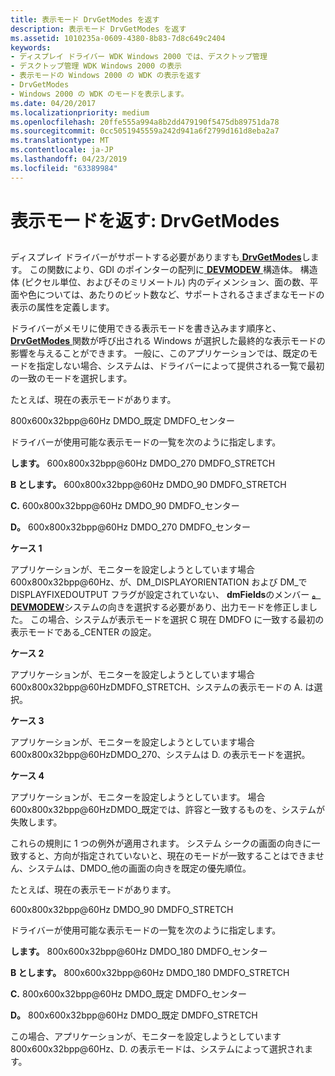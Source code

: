 ```yaml
---
title: 表示モード DrvGetModes を返す
description: 表示モード DrvGetModes を返す
ms.assetid: 1010235a-0609-4380-8b83-7d8c649c2404
keywords:
- ディスプレイ ドライバー WDK Windows 2000 では、デスクトップ管理
- デスクトップ管理 WDK Windows 2000 の表示
- 表示モードの Windows 2000 の WDK の表示を返す
- DrvGetModes
- Windows 2000 の WDK のモードを表示します。
ms.date: 04/20/2017
ms.localizationpriority: medium
ms.openlocfilehash: 20ffe555a994a8b2dd479190f5475db89751da78
ms.sourcegitcommit: 0cc5051945559a242d941a6f2799d161d8eba2a7
ms.translationtype: MT
ms.contentlocale: ja-JP
ms.lasthandoff: 04/23/2019
ms.locfileid: "63389984"
---
```

# <a name="returning-display-modes-drvgetmodes"></a>表示モードを返す: DrvGetModes


## <span id="ddk_returning_display_modes_drvgetmodes_gg"></span><span id="DDK_RETURNING_DISPLAY_MODES_DRVGETMODES_GG"></span>


ディスプレイ ドライバーがサポートする必要がありますも[ **DrvGetModes**](https://msdn.microsoft.com/library/windows/hardware/ff556233)します。 この関数により、GDI のポインターの配列に[ **DEVMODEW** ](https://msdn.microsoft.com/library/windows/hardware/ff552837)構造体。 構造体 (ピクセル単位、およびそのミリメートル) 内のディメンション、面の数、平面や色については、あたりのビット数など、サポートされるさまざまなモードの表示の属性を定義します。

ドライバーがメモリに使用できる表示モードを書き込みます順序と、 [ **DrvGetModes** ](https://msdn.microsoft.com/library/windows/hardware/ff556233)関数が呼び出される Windows が選択した最終的な表示モードの影響を与えることができます。 一般に、このアプリケーションでは、既定のモードを指定しない場合、システムは、ドライバーによって提供される一覧で最初の一致のモードを選択します。

たとえば、現在の表示モードがあります。

800x600x32bpp@60Hz DMDO\_既定 DMDFO\_センター

ドライバーが使用可能な表示モードの一覧を次のように指定します。

**します。** 600x800x32bpp@60Hz DMDO\_270 DMDFO\_STRETCH

**B とします。** 600x800x32bpp@60Hz DMDO\_90 DMDFO\_STRETCH

**C.** 600x800x32bpp@60Hz DMDO\_90 DMDFO\_センター

**D。** 600x800x32bpp@60Hz DMDO\_270 DMDFO\_センター

**ケース 1**

アプリケーションが、モニターを設定しようとしています場合600x800x32bpp@60Hz、が、DM\_DISPLAYORIENTATION および DM\_で DISPLAYFIXEDOUTPUT フラグが設定されていない、 **dmFields**のメンバー [ **。DEVMODEW**](https://msdn.microsoft.com/library/windows/hardware/ff552837)システムの向きを選択する必要があり、出力モードを修正しました。 この場合、システムが表示モードを選択 C 現在 DMDFO に一致する最初の表示モードである\_CENTER の設定。

**ケース 2**

アプリケーションが、モニターを設定しようとしています場合600x800x32bpp@60HzDMDFO\_STRETCH、システムの表示モードの A. は選択。

**ケース 3**

アプリケーションが、モニターを設定しようとしています場合600x800x32bpp@60HzDMDO\_270、システムは D. の表示モードを選択。

**ケース 4**

アプリケーションが、モニターを設定しようとしています。 場合600x800x32bpp@60HzDMDO\_既定では、許容と一致するものを、システムが失敗します。

これらの規則に 1 つの例外が適用されます。 システム シークの画面の向きに一致すると、方向が指定されていないと、現在のモードが一致することはできません、システムは、DMDO\_他の画面の向きを既定の優先順位。

たとえば、現在の表示モードがあります。

600x800x32bpp@60Hz DMDO\_90 DMDFO\_STRETCH

ドライバーが使用可能な表示モードの一覧を次のように指定します。

**します。** 800x600x32bpp@60Hz DMDO\_180 DMDFO\_センター

**B とします。** 800x600x32bpp@60Hz DMDO\_180 DMDFO\_STRETCH

**C.** 800x600x32bpp@60Hz DMDO\_既定 DMDFO\_センター

**D。** 800x600x32bpp@60Hz DMDO\_既定 DMDFO\_STRETCH

この場合、アプリケーションが、モニターを設定しようとしています800x600x32bpp@60Hz、D. の表示モードは、システムによって選択されます。

 

 





